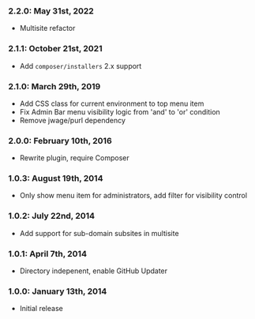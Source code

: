 ### 2.2.0: May 31st, 2022
* Multisite refactor

### 2.1.1: October 21st, 2021
* Add `composer/installers` 2.x support

### 2.1.0: March 29th, 2019
* Add CSS class for current environment to top menu item
* Fix Admin Bar menu visibility logic from 'and' to 'or' condition
* Remove jwage/purl dependency

### 2.0.0: February 10th, 2016
* Rewrite plugin, require Composer

### 1.0.3: August 19th, 2014
* Only show menu item for administrators, add filter for visibility control

### 1.0.2: July 22nd, 2014
* Add support for sub-domain subsites in multisite

### 1.0.1: April 7th, 2014
* Directory indepenent, enable GitHub Updater

### 1.0.0: January 13th, 2014
* Initial release
